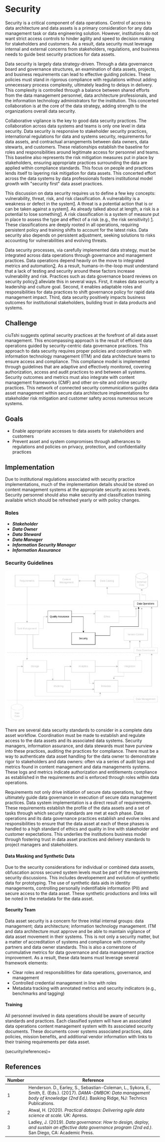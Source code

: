 # Security

Security is a critical component of data operations. Control of access to data architecture and data assets is a primary consideration for any data management task or data engineering solution. However, institutions do not want strict access controls to hinder agility and speed to decision making for stakeholders and customers. As a result, data security must leverage internal and external concerns from stakeholders, regulations, and business needs to guide best security practices for data assets.

Data security is largely data strategy-driven. Through a data governance board and governance structures, an examination of data assets, projects, and business requirements can lead to effective guiding policies. These policies must stand in rigorous compliance with regulations without adding unnecessary process complexity, ultimately leading to delays in delivery. This complexity is controlled through a balance between shared efforts from the data management personnel, data architecture professionals, and the information technology administrators for the institution. This concerted collaboration is at the core of the data strategy, adding strength to the organizations overall data security.

Collaborative vigilance is the key to good data security practices. The collaboration across data systems and teams is only one level in data security. Data security is responsive to stakeholder security practices, international regulations for data and systems security, requirements for data assets, and contractual arrangements between data owners, data stewarts, and customers. These relationships establish the baseline for roles and responsibilities around legitimate access for personnel and teams. This baseline also represents the risk mitigation measures put in place by stakeholders, ensuring appropriate practices surrounding the data are applied within compliance standards. This focus on people and practices lends itself to layering risk mitigation for data assets. This concerted effort across the data systems by data professionals fosters institutional model growth with "security first" data asset practices.

This discussion on data security requires us to define a few key concepts: vulnerability, threat, risk, and risk classification. A vulnerability is a weakness or defect in the system[1](security/references). A threat is a potential action that is or can be taken against a system[1](security/references). As already talked about at length, a risk is a potential to lose something[1](security/references). A risk classification is a system of measure put in place to assess the type and effect of a risk (e.g., the risk sensitivity) [1](security/references). These classifications are deeply rooted in all operations, requiring persistent policy and training shifts to account for the latest risks. Data security also depends on persistent adjustment, seeking solutions to risks accounting for vulnerabilities and evolving threats.

Data security processes, via carefully implemented data strategy, must be integrated across data operations through governance and management practices. Data operations depend heavily on the move to integrated metrics and automation[2](security/references). As a result, humans-in-the-loop must understand that a lack of testing and security around these factors increase vulnerability and risk. Practices such as data governance board reviews on security policy[3](security/references) alleviate this in several ways. First, it makes data security a leadership and culture goal. Second, it enables adaptable roles and responsibilities for data practices to shift governance policy for rapid data management impact. Third, data security positively impacts business outcomes for institutional stakeholders, building trust in data products and systems.

## Challenge

ciuTshi suggests optimal security practices at the forefront of all data asset management. This encompassing approach is the result of efficient data operations guided by security-centric data governance practices. This approach to data security requires proper policies and coordination with information technology management (ITM) and data architecture teams to ensure access and compliance. This compliance model is implemented through guidelines that are adaptive and effectively monitored, covering authorization, access and audit practices to and between all systems. Security outcomes and metrics must also integrate with content management frameworks (CMF) and other on-site and online security practices. This network of connected security communications guides data asset management within secure data architecture implementations for stakeholder risk mitigation and customer safety across numerous secure systems.

## Goals

* Enable appropriate accesses to data assets for stakeholders and customers
* Prevent asset and system compromises through adherances to regulations and policies on privacy, protection, and confidentiality practices

## Implementation

Due to institutional regulations associated with security practice implementations, much of the implementation details should be stored on content management systems at the appropriate security access levels. Security personnel should also make security and classification training available which should be refreshed yearly or with policy changes.

### Roles

* __*Stakeholder*__
* __*Data Owner*__
* __*Data Steward*__
* __*Data Manager*__
* __*Information Security Manager*__
* __*Information Assurance*__

### Security Guidelines

![SEC Overview](static/images/do_overview_sec.png)

There are several data security standards to consider in a complete data asset workflow. Coordination must be made to establish and regulate access to the data assets and its associated data systems. Security managers, information assurance, and data stewards must have purview into these practices, auditing the practices for compliance. There must be a way to authenticate data asset handling for the data owner to demonstrate rigor to stakeholders and data owners: often via a series of audit logs and metrics found in content management and data managements systems. These logs and metrics indicate authorization and entitlements compliance as established in the requirements and is enforced through roles within data operations.

Requirements not only drive initiation of secure data operations, but they ultimately guide data governance in execution of secure data management practices. Data system implementation is a direct result of requirements. These requirements establish the profile of the data assets and a set of tasks through which security standards are met at each phase. Data operations and its data governance practices establish and evolve roles and responsibilities to ensure that the data asset at each of these phases is handled to a high standard of ethics and quality in line with stakeholder and customer expectations. This underlies the institutions business model through fostering trust in data asset practices and delivery standards to project managers and stakeholders.

#### Data Masking and Synthetic Data

Due to the security considerations for individual or combined data assets, obfuscation across secured system levels must be part of the requirements security discussions. This includes developement and evolution of synthetic data for prototyping. The use of synthetic data aids in identity managements, controlling personally indentifiable information (PII) and secure access to the data asset. These synthetic productions and links will be noted in the metadata for the data asset.

#### Security Team

Data asset security is a concern for three initial internal groups: data management; data architecture; information technology management. ITM and data architecture must approve and be able to maintain vigilance of data asset movement in their systems. This is not only a security matter, but a matter of accreditation of systems and compliance with community partners and data owner standards. This is also a cornerstone of cummulative metrics for data governance and data management practice improvement. As a result, these data teams must leverage several framework elements:

* Clear roles and responsibilities for data operations, governance, and management
* Controlled credential management in line with roles
* Metadata tracking with annotated metrics and security indicators (e.g., benchmarks and tagging)

#### Training

All personnel involved in data operations should be aware of security standards and practices. Each classified system will have an associated data operations content management system with its associated security documents. These documents cover systems associated practices, data policies, mission benefits, and additional vendor information with links to their training requirements per data asset.

(security/references)=

## References

Number|Reference
--|--
1|Henderson. D., Earley, S., Sebastian-Coleman, L., Sykora, E., Smith, E. (Eds.). (2017). *DAMA-DMBOK: Data management body of knowledge (2nd Ed.).* Basking Ridge, NJ: Technics Publications.
2|Atwal, H. (2020). *Practical dataops: Delivering agile data science at scale.* UK: Apress.
3|Ladley, J. (2019). *Data governance: How to design, deploy, and sustain an effective data governance program (2nd ed.)*. San Diego, CA: Academic Press.